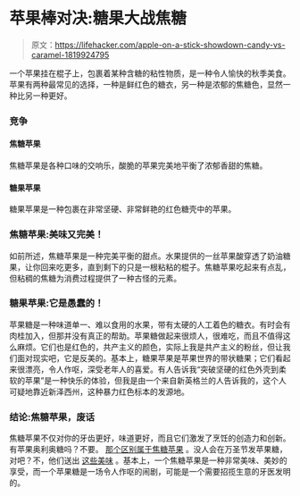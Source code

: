 # 苹果棒对决:糖果大战焦糖

> 原文：<https://lifehacker.com/apple-on-a-stick-showdown-candy-vs-caramel-1819924795>

一个苹果挂在棍子上，包裹着某种含糖的粘性物质，是一种令人愉快的秋季美食。苹果有两种最常见的选择，一种是鲜红色的糖衣，另一种是浓郁的焦糖色，显然一种比另一种更好。



### 竞争

#### 焦糖苹果

焦糖苹果是各种口味的交响乐，酸脆的苹果完美地平衡了浓郁香甜的焦糖。

#### 糖果苹果

糖果苹果是一种包裹在非常坚硬、非常鲜艳的红色糖壳中的苹果。

### 焦糖苹果:美味又完美！

如前所述，焦糖苹果是一种完美平衡的甜点。水果提供的一丝苹果酸穿透了奶油糖果，让你回来吃更多，直到剩下的只是一根粘粘的棍子。焦糖苹果吃起来有点乱，但粘稠的焦糖为消费过程提供了一种古怪的元素。

### 糖果苹果:它是愚蠢的！

苹果糖是一种味道单一、难以食用的水果，带有太硬的人工着色的糖衣。有时会有肉桂加入，但那并没有真正的帮助。苹果糖做起来很烦人，很难吃，而且不值得这么麻烦。它们也是红色的，共产主义的颜色，实际上我是共产主义的粉丝，但让我们面对现实吧，它是反美的。基本上，糖果苹果是苹果世界的带状糖果；它们看起来很漂亮，令人作呕，深受老年人的喜爱。有人告诉我“突破坚硬的红色外壳到柔软的苹果”是一种快乐的体验，但我是由一个来自新英格兰的人告诉我的，这个人可疑地靠近新泽西州，这种暴力红色标本的发源地。

### 结论:焦糖苹果，废话

焦糖苹果不仅对你的牙齿更好，味道更好，而且它们激发了烹饪的创造力和创新。有苹果奥利奥糖吗？不要。 [那个区别属于焦糖苹果](https://www.amazon.com/NABISCO-LIMITED-CARAMEL-APPLE-COOKIES/dp/B00MWH6O1I?asc_campaign=InlineText&asc_refurl=https://lifehacker.com/apple-on-a-stick-showdown-candy-vs-caramel-1819924795&asc_source=&tag=kinjalifehackerlink-20) 。没人会在万圣节发苹果糖，对吧？不，他们送出 [这些美味](http://www.tootsie.com/candy/caramel-apple-pops) 。基本上，一个焦糖苹果是一种非常美味、美妙的享受，而一个苹果糖是一场令人作呕的闹剧，可能是一个需要招揽生意的牙医发明的。